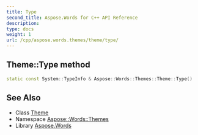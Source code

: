 ```yaml
---
title: Type
second_title: Aspose.Words for C++ API Reference
description: 
type: docs
weight: 1
url: /cpp/aspose.words.themes/theme/type/
---
```

## Theme::Type method




```cpp
static const System::TypeInfo & Aspose::Words::Themes::Theme::Type()
```

## See Also

* Class [Theme](../)
* Namespace [Aspose::Words::Themes](../../)
* Library [Aspose.Words](../../../)
